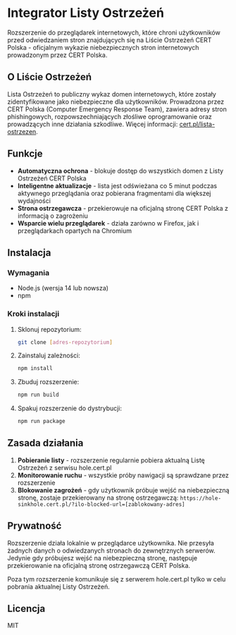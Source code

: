 # Integrator Listy Ostrzeżeń

Rozszerzenie do przeglądarek internetowych, które chroni użytkowników przed odwiedzaniem stron znajdujących się na Liście Ostrzeżeń CERT Polska - oficjalnym wykazie niebezpiecznych stron internetowych prowadzonym przez CERT Polska.

## O Liście Ostrzeżeń

Lista Ostrzeżeń to publiczny wykaz domen internetowych, które zostały zidentyfikowane jako niebezpieczne dla użytkowników. Prowadzona przez CERT Polska (Computer Emergency Response Team), zawiera adresy stron phishingowych, rozpowszechniających złośliwe oprogramowanie oraz prowadzących inne działania szkodliwe. Więcej informacji: [cert.pl/lista-ostrzezen](https://cert.pl/lista-ostrzezen/).

## Funkcje

- **Automatyczna ochrona** - blokuje dostęp do wszystkich domen z Listy Ostrzeżeń CERT Polska
- **Inteligentne aktualizacje** - lista jest odświeżana co 5 minut podczas aktywnego przeglądania oraz pobierana fragmentami dla większej wydajności
- **Strona ostrzegawcza** - przekierowuje na oficjalną stronę CERT Polska z informacją o zagrożeniu
- **Wsparcie wielu przeglądarek** - działa zarówno w Firefox, jak i przeglądarkach opartych na Chromium

## Instalacja

### Wymagania

- Node.js (wersja 14 lub nowsza)
- npm

### Kroki instalacji

1. Sklonuj repozytorium:
   ```bash
   git clone [adres-repozytorium]
   ```

2. Zainstaluj zależności:
   ```bash
   npm install
   ```

3. Zbuduj rozszerzenie:
   ```bash
   npm run build
   ```

4. Spakuj rozszerzenie do dystrybucji:
   ```bash
   npm run package
   ```

## Zasada działania

1. **Pobieranie listy** - rozszerzenie regularnie pobiera aktualną Listę Ostrzeżeń z serwisu hole.cert.pl
2. **Monitorowanie ruchu** - wszystkie próby nawigacji są sprawdzane przez rozszerzenie
3. **Blokowanie zagrożeń** - gdy użytkownik próbuje wejść na niebezpieczną stronę, zostaje przekierowany na stronę ostrzegawczą: `https://hole-sinkhole.cert.pl/?ilo-blocked-url=[zablokowany-adres]`

## Prywatność

Rozszerzenie działa lokalnie w przeglądarce użytkownika. Nie przesyła żadnych danych o odwiedzanych stronach do zewnętrznych serwerów. Jedynie gdy próbujesz wejść na niebezpieczną stronę, następuje przekierowanie na oficjalną stronę ostrzegawczą CERT Polska.

Poza tym rozszerzenie komunikuje się z serwerem hole.cert.pl tylko w celu pobrania aktualnej Listy Ostrzeżeń.

## Licencja

MIT